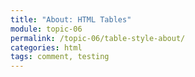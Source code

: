 ```yaml
---
title: "About: HTML Tables"
module: topic-06
permalink: /topic-06/table-style-about/
categories: html
tags: comment, testing
---
```


<div class="divider-heading"></div>
